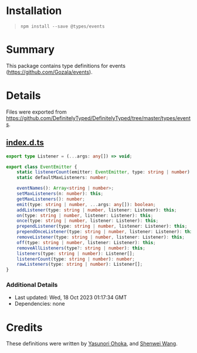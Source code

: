 # Installation
> `npm install --save @types/events`

# Summary
This package contains type definitions for events (https://github.com/Gozala/events).

# Details
Files were exported from https://github.com/DefinitelyTyped/DefinitelyTyped/tree/master/types/events.
## [index.d.ts](https://github.com/DefinitelyTyped/DefinitelyTyped/tree/master/types/events/index.d.ts)
````ts
export type Listener = (...args: any[]) => void;

export class EventEmitter {
    static listenerCount(emitter: EventEmitter, type: string | number): number;
    static defaultMaxListeners: number;

    eventNames(): Array<string | number>;
    setMaxListeners(n: number): this;
    getMaxListeners(): number;
    emit(type: string | number, ...args: any[]): boolean;
    addListener(type: string | number, listener: Listener): this;
    on(type: string | number, listener: Listener): this;
    once(type: string | number, listener: Listener): this;
    prependListener(type: string | number, listener: Listener): this;
    prependOnceListener(type: string | number, listener: Listener): this;
    removeListener(type: string | number, listener: Listener): this;
    off(type: string | number, listener: Listener): this;
    removeAllListeners(type?: string | number): this;
    listeners(type: string | number): Listener[];
    listenerCount(type: string | number): number;
    rawListeners(type: string | number): Listener[];
}

````

### Additional Details
 * Last updated: Wed, 18 Oct 2023 01:17:34 GMT
 * Dependencies: none

# Credits
These definitions were written by [Yasunori Ohoka](https://github.com/yasupeke), and [Shenwei Wang](https://github.com/weareoutman).

